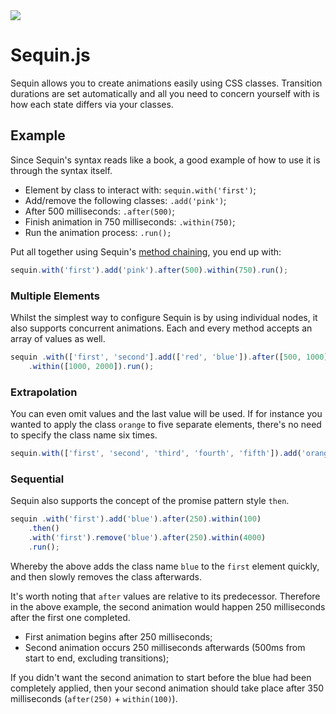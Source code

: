 <img src="https://cdn1.iconfinder.com/data/icons/toys/128/teddy_bear_toy_6.png" />

Sequin.js
=====

Sequin allows you to create animations easily using CSS classes. Transition durations are set automatically and all you need to concern yourself with is how each state differs via your classes.

Example
------

Since Sequin's syntax reads like a book, a good example of how to use it is through the syntax itself.

 * Element by class to interact with: `sequin.with('first')`;
 * Add/remove the following classes: `.add('pink')`;
 * After 500 milliseconds: `.after(500)`;
 * Finish animation in 750 milliseconds: `.within(750)`;
 * Run the animation process: `.run();`

Put all together using Sequin's <a href="http://en.wikipedia.org/wiki/Method_chaining" target="_blank">method chaining</a>, you end up with:

```javascript
sequin.with('first').add('pink').after(500).within(750).run();
```

<h3>Multiple Elements</h3>

Whilst the simplest way to configure Sequin is by using individual nodes, it also supports concurrent animations. Each and every method accepts an array of values as well.

```javascript
sequin .with(['first', 'second'].add(['red', 'blue']).after([500, 1000])
    .within([1000, 2000]).run();
```

<h3>Extrapolation</h3>

You can even omit values and the last value will be used. If for instance you wanted to apply the class `orange` to five separate elements, there's no need to specify the class name six times.

```javascript
sequin.with(['first', 'second', 'third', 'fourth', 'fifth']).add('orange');
```

<h3>Sequential</h3>

Sequin also supports the concept of the promise pattern style `then`.

```javascript
sequin .with('first').add('blue').after(250).within(100)
    .then()
    .with('first').remove('blue').after(250).within(4000)
    .run();
```

Whereby the above adds the class name `blue` to the `first` element quickly, and then slowly removes the class afterwards.

It's worth noting that `after` values are relative to its predecessor. Therefore in the above example, the second animation would happen 250 milliseconds after the first one completed.

* First animation begins after 250 milliseconds;
* Second animation occurs 250 milliseconds afterwards (500ms from start to end, excluding transitions);

If you didn't want the second animation to start before the blue had been completely applied, then your second animation should take place after 350 milliseconds (`after(250)` + `within(100)`).